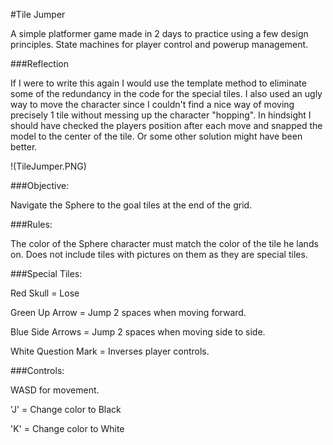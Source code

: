 #Tile Jumper

A simple platformer game made in 2 days to practice using a few design principles. State machines for player control and powerup management.

###Reflection

If I were to write this again I would use the template method to eliminate some of the redundancy in the code for the special tiles.
I also used an ugly way to move the character since I couldn't find a nice way of moving precisely 1 tile without messing up the character 
"hopping". In hindsight I should have checked the players position after each move and snapped the model to the center of the tile. Or some
other solution might have been better.

!(TileJumper.PNG)

###Objective:

Navigate the Sphere to the goal tiles at the end of the grid.

###Rules:

The color of the Sphere character must match the color of the tile he lands on. 
Does not include tiles with pictures on them as they are special tiles.

###Special Tiles:

Red Skull = Lose

Green Up Arrow = Jump 2 spaces when moving forward.

Blue Side Arrows = Jump 2 spaces when moving side to side.

White Question Mark = Inverses player controls.

###Controls:

WASD for movement.

'J' = Change color to Black

'K' = Change color to White
